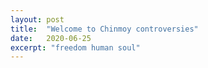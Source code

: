 ```yaml
---
layout: post
title:  "Welcome to Chinmoy controversies"
date:   2020-06-25
excerpt: "freedom human soul"
---
```

